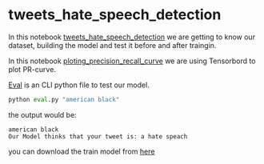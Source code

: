 # tweets_hate_speech_detection

In this notebook [tweets_hate_speech_detection](https://github.com/YamenHabib/tweets_hate_speech_detection/blob/main/tweets_hate_speech_detection.ipynb) we are getting to know our dataset, building the model and test it before and after traingin.

In this notebook [ploting_precision_recall_curve](https://github.com/YamenHabib/tweets_hate_speech_detection/blob/main/ploting_precision_recall_curve.ipynb) we are using Tensorbord to plot PR-curve.

[Eval](https://github.com/YamenHabib/tweets_hate_speech_detection/blob/main/eval.py) is an CLI python file to test our model.

``` python
python eval.py "american black"
```
the output would be: 
```
american black
Our Model thinks that your tweet is: a hate speach
```

you can download the train model from [here](https://drive.google.com/file/d/1-ObPKmSgN8Pprmz9S02L02pi1qjCgBUE/view?usp=sharing)
